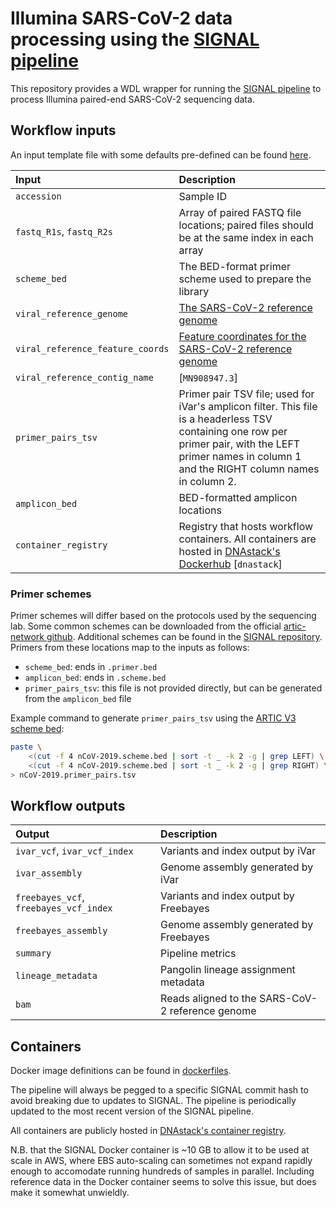 # Illumina SARS-CoV-2 data processing using the [SIGNAL pipeline](https://github.com/jaleezyy/covid-19-signal)

This repository provides a WDL wrapper for running the [SIGNAL pipeline](https://github.com/jaleezyy/covid-19-signal) to process Illumina paired-end SARS-CoV-2 sequencing data.


## Workflow inputs

An input template file with some defaults pre-defined can be found [here](./workflows/inputs.json).

| Input | Description |
|:-|:-|
| `accession` | Sample ID |
| `fastq_R1s`, `fastq_R2s` | Array of paired FASTQ file locations; paired files should be at the same index in each array |
| `scheme_bed` | The BED-format primer scheme used to prepare the library |
| `viral_reference_genome` | [The SARS-CoV-2 reference genome](https://www.ncbi.nlm.nih.gov/nuccore/MN908947.3) |
| `viral_reference_feature_coords` | [Feature coordinates for the SARS-CoV-2 reference genome](https://storage.googleapis.com/dnastack-data-ingestion-storage/resources/MN908947.3.gff3) |
| `viral_reference_contig_name` | [`MN908947.3`] |
| `primer_pairs_tsv` | Primer pair TSV file; used for iVar's amplicon filter. This file is a headerless TSV containing one row per primer pair, with the LEFT primer names in column 1 and the RIGHT column names in column 2. |
| `amplicon_bed` | BED-formatted amplicon locations |
| `container_registry` | Registry that hosts workflow containers. All containers are hosted in [DNAstack's Dockerhub](https://hub.docker.com/u/dnastack) [`dnastack`] |


### Primer schemes

Primer schemes will differ based on the protocols used by the sequencing lab. Some common schemes can be downloaded from the official [artic-network github](https://github.com/artic-network/artic-ncov2019/tree/master/primer_schemes/nCoV-2019). Additional schemes can be found in the [SIGNAL repository](https://github.com/jaleezyy/covid-19-signal/tree/master/resources/primer_schemes). Primers from these locations map to the inputs as follows:

- `scheme_bed`: ends in `.primer.bed`
- `amplicon_bed`: ends in `.scheme.bed`
- `primer_pairs_tsv`: this file is not provided directly, but can be generated from the `amplicon_bed` file

Example command to generate `primer_pairs_tsv` using the [ARTIC V3 scheme bed](https://github.com/artic-network/artic-ncov2019/blob/master/primer_schemes/nCoV-2019/V3/nCoV-2019.scheme.bed):

```bash
paste \
	<(cut -f 4 nCoV-2019.scheme.bed | sort -t _ -k 2 -g | grep LEFT) \
	<(cut -f 4 nCoV-2019.scheme.bed | sort -t _ -k 2 -g | grep RIGHT) \
> nCoV-2019.primer_pairs.tsv
```


## Workflow outputs

| Output | Description |
|:-|:-|
| `ivar_vcf`, `ivar_vcf_index` | Variants and index output by iVar |
| `ivar_assembly` | Genome assembly generated by iVar |
| `freebayes_vcf`, `freebayes_vcf_index` | Variants and index output by Freebayes |
| `freebayes_assembly` | Genome assembly generated by Freebayes |
| `summary` | Pipeline metrics |
| `lineage_metadata` | Pangolin lineage assignment metadata |
| `bam` | Reads aligned to the SARS-CoV-2 reference genome |


## Containers

Docker image definitions can be found in [dockerfiles](./dockerfiles).

The pipeline will always be pegged to a specific SIGNAL commit hash to avoid breaking due to updates to SIGNAL. The pipeline is periodically updated to the most recent version of the SIGNAL pipeline.

All containers are publicly hosted in [DNAstack's container registry](https://hub.docker.com/u/dnastack).

N.B. that the SIGNAL Docker container is ~10 GB to allow it to be used at scale in AWS, where EBS auto-scaling can sometimes not expand rapidly enough to accomodate running hundreds of samples in parallel. Including reference data in the Docker container seems to solve this issue, but does make it somewhat unwieldly.
